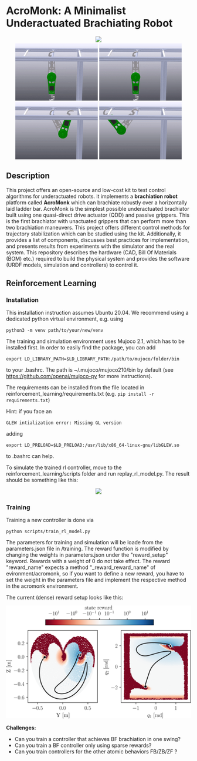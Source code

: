 # AcroMonk: A Minimalist Underactuated Brachiating Robot
<div align="center">
<img width="500" src="images/poster_new.png" />
</div>



<div align="center">
<img width="225" src="images/zb.gif" >
<img width="225" src="images/zf.gif" >
<img width="225" src="images/fb.gif" >
<img width="225" src="images/bf.gif" >
</div>

## Description
This project offers an open-source and low-cost kit to test control algorithms for underactuated robots. 
it implements a **brachiation robot** platform called **AcroMonk** which can brachiate robustly over a horizontally laid ladder bar. AcroMonk is the simplest possible underactuated brachiator built using one quasi-direct drive actuator (QDD) and passive grippers. This is the first brachiator with unactuated grippers that can perform more than two brachiation maneuvers. This project offers different control methods for trajectory stabilization which can be studied using the kit. Additionally, it provides a list of components, discusses best practices for implementation, and presents results from experiments with the simulator and the real system. This repository describes the hardware (CAD, Bill Of Materials (BOM) etc.) required to build the physical system and provides the software (URDF models, simulation and controllers) to control it.

## Reinforcement Learning
### Installation
This installation instruction assumes Ubuntu 20.04. 
We recommend using a dedicated python virtual environment, e.g. using 

    python3 -m venv path/to/your/new/venv

The training and simulation environment uses Mujoco 2.1, which has to be installed first. In order to easily 
find the package, you can add 

    export LD_LIBRARY_PATH=$LD_LIBRARY_PATH:/path/to/mujoco/folder/bin

to your .bashrc. The path is ~/.mujoco/mujoco210/bin by default (see https://github.com/openai/mujoco-py 
for more instructions). 

The requirements can be installed from the file located in 
reinforcement_learning/requirements.txt (e.g. 
<code>pip install -r requirements.txt</code>)


Hint: if you face an 

    GLEW intialization error: Missing GL version

adding 

    export LD_PRELOAD=$LD_PRELOAD:/usr/lib/x86_64-linux-gnu/libGLEW.so

to .bashrc can help.

To simulate the trained rl controller, move to the reinforcement_learning/scripts 
folder and run replay_rl_model.py. The result should be something like this:

<div align="center">
<img width="600" src="images/bf_rl.gif" />
</div>

### Training
Training a new controller is done via

    python scripts/train_rl_model.py

The parameters for training and simulation will be loade from 
the parameters.json file in /training. The reward function 
is modified by changing the weights in parameters.json under the 
"reward_setup" keyword. Rewards with a weight of 0 do not 
take effect. The reward "reward_name" expects a method 
"_reward_reward_name" of evironment/acromonk, so if you want to 
define a new reward, you have to set the weight in the parameters
file and implement the respective method in the acromonk 
environment. 

The current (dense) reward setup looks like this:

<div align="center">
<img width="600" src="images/reward_visualization_modified_smaller_YZ.png" />
</div>

**Challenges:**
- Can you train a controller that achieves BF brachiation in one swing?
- Can you train a BF controller only using sparse rewards?
- Can you train controllers for the other atomic behaviors FB/ZB/ZF ?
